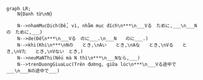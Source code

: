 ﻿```mermaid
graph LR;
    N{Danh từ\nN}

    N-->nhamMucDich(Để, vì, nhằm mục đích\n***\n___Vる　ために,___\n___Nの　ために,___)
    N-->de(Để\n***\n___Vる　のに___.\n___N　　のに___.)
    N-->khi(Khi\n***\nNの　　とき,\nAい　　とき,\nAな　　とき,\nVる　　とき,\nVた　　とき,\nVない　とき,)
    N-->neuMaNThi(Nếu mà N thì\n***\n___Nなら,___)
    N-->trenDuongGiuaLuc(Trên đường, giữa lúc\n***\n___Vる途中で___\n___Nの途中で___)
```